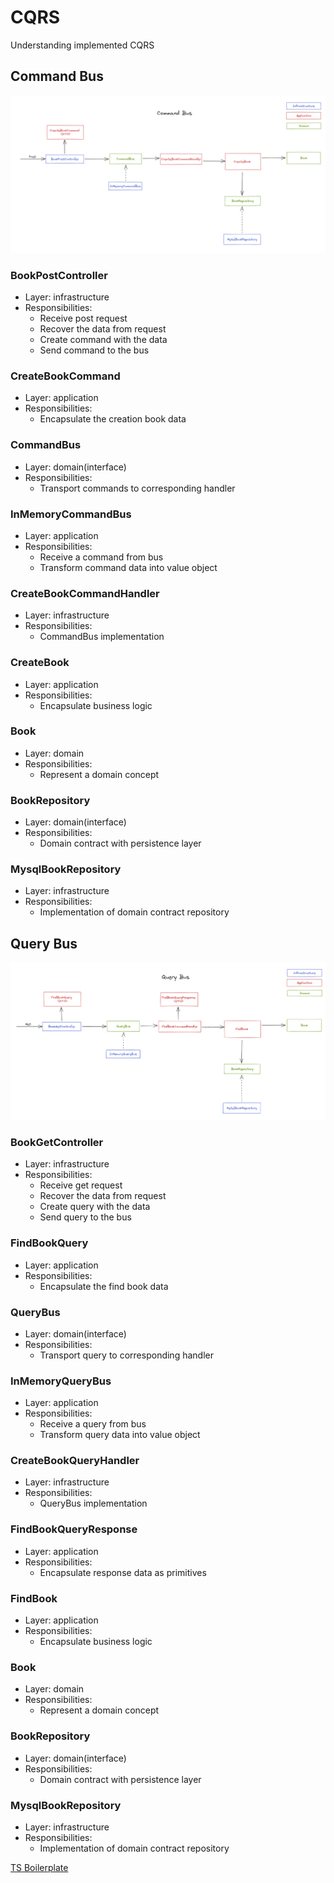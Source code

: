 # CQRS

Understanding implemented CQRS

## Command Bus

![command bus](images/commandbus.png)

### BookPostController

- Layer: infrastructure
- Responsibilities: 
    - Receive post request
    - Recover the data from request
    - Create command with the data
    - Send command to the bus

### CreateBookCommand

- Layer: application
- Responsibilities:
    - Encapsulate the creation book data

### CommandBus

- Layer: domain(interface)
- Responsibilities:
    - Transport commands to corresponding handler

### InMemoryCommandBus

- Layer: application
- Responsibilities:
    - Receive a command from bus
    - Transform command data into value object

### CreateBookCommandHandler

- Layer: infrastructure
- Responsibilities:
    - CommandBus implementation

### CreateBook

- Layer: application
- Responsibilities:
    - Encapsulate business logic
    
### Book

- Layer: domain
- Responsibilities:
    - Represent a domain concept

### BookRepository

- Layer: domain(interface)
- Responsibilities:
    - Domain contract with persistence layer

### MysqlBookRepository

- Layer: infrastructure
- Responsibilities:
    - Implementation of domain contract repository

## Query Bus

![command bus](images/querybus.png)


### BookGetController

- Layer: infrastructure
- Responsibilities:
    - Receive get request
    - Recover the data from request
    - Create query with the data
    - Send query to the bus

### FindBookQuery

- Layer: application
- Responsibilities:
    - Encapsulate the find book data

### QueryBus

- Layer: domain(interface)
- Responsibilities:
    - Transport query to corresponding handler

### InMemoryQueryBus

- Layer: application
- Responsibilities:
    - Receive a query from bus
    - Transform query data into value object

### CreateBookQueryHandler

- Layer: infrastructure
- Responsibilities:
    - QueryBus implementation

### FindBookQueryResponse

- Layer: application
- Responsibilities:
    - Encapsulate response data as primitives

### FindBook

- Layer: application
- Responsibilities:
    - Encapsulate business logic

### Book

- Layer: domain
- Responsibilities:
    - Represent a domain concept

### BookRepository

- Layer: domain(interface)
- Responsibilities:
    - Domain contract with persistence layer

### MysqlBookRepository

- Layer: infrastructure
- Responsibilities:
    - Implementation of domain contract repository


[TS Boilerplate](https://github.com/ulisesantana/ts-boilerplate)
